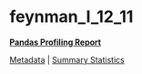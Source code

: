 # feynman_I_12_11

[**Pandas Profiling Report**](https://epistasislab.github.io/pmlb/profile/feynman_I_12_11.html)

[Metadata](metadata.yaml) | [Summary Statistics](summary_stats.tsv)


